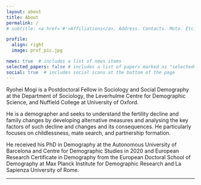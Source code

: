 ```yaml
---
layout: about
title: About
permalink: /
# subtitle: <a href='#'>Affiliations</a>. Address. Contacts. Moto. Etc.

profile:
  align: right
  image: prof_pic.jpg

news: true  # includes a list of news items
selected_papers: false # includes a list of papers marked as "selected={true}"
social: true  # includes social icons at the bottom of the page
---
```


Ryohei Mogi is a Postdoctoral Fellow in Sociology and Social Demography at the Department of Sociology, the Leverhulme Centre for Demographic Science, and Nuffield College at University of Oxford.

He is a demographer and seeks to understand the fertility decline and family changes by developing alternative measures and analysing the key factors of such decline and changes and its consequences. He particularly focuses on childlessness, mate search, and partnership formation.

He received his PhD in Demography at the Autonomous University of Barcelona and Centre for Demographic Studies in 2020 and European Research Certificate in Demography from the European Doctoral School of Demography at Max Planck Institute for Demographic Research and La Sapienza University of Rome.

---